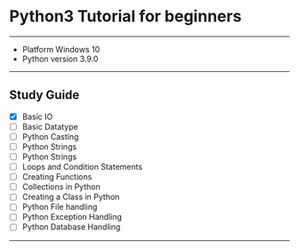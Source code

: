 # Python3 Tutorial for beginners
------------------------------------------------------------
 - Platform Windows 10
 - Python version 3.9.0
------------------------------------------------------------
## Study Guide

 - [X] Basic IO
 - [ ] Basic Datatype
 - [ ] Python Casting
 - [ ] Python Strings
 - [ ] Python Strings
 - [ ] Loops and Condition Statements
 - [ ] Creating Functions 
 - [ ] Collections in Python
 - [ ] Creating a Class in Python 
 - [ ] Python File handling
 - [ ] Python Exception Handling
 - [ ] Python Database  Handling
----------------------------------------------------------- 

